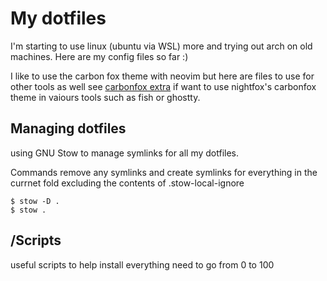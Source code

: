 # My dotfiles

I'm starting to use linux (ubuntu via WSL) more and trying out arch on old machines. Here are my config files so far :) 

I like to use the carbon fox theme with neovim but here are files to use for other tools as well
see [carbonfox extra](https://github.com/EdenEast/nightfox.nvim/tree/main/extra/carbonfox) if want to use nightfox's carbonfox theme in vaiours tools such as fish or ghostty.

## Managing dotfiles
using GNU Stow to manage symlinks for all my dotfiles.

Commands remove any symlinks and create symlinks for everything in the currnet fold excluding the contents of .stow-local-ignore
```
$ stow -D .
$ stow . 
```

## /Scripts
useful scripts to help install everything need to go from 0 to 100
